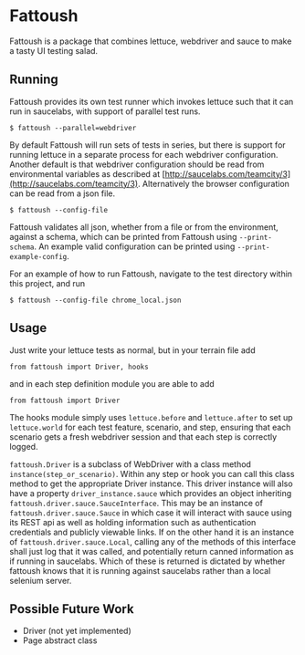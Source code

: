 Fattoush
========

Fattoush is a package that combines lettuce, webdriver and sauce to make a tasty UI testing salad.


Running
-------

Fattoush provides its own test runner which invokes lettuce such that it can run in saucelabs, with support of parallel test runs.

    $ fattoush --parallel=webdriver

By default Fattoush will run sets of tests in series, but there is support for running lettuce in a separate process for each webdriver configuration. Another default is that webdriver configuration should be read from environmental variables as described at [http://saucelabs.com/teamcity/3](http://saucelabs.com/teamcity/3). Alternatively the browser configuration can be read from a json file.

    $ fattoush --config-file

Fattoush validates all json, whether from a file or from the environment, against a schema, which can be printed from Fattoush using `--print-schema`. An example valid configuration can be printed using `--print-example-config`.

For an example of how to run Fattoush, navigate to the test directory within this project, and run

    $ fattoush --config-file chrome_local.json

Usage
-----

Just write your lettuce tests as normal, but in your terrain file add

    from fattoush import Driver, hooks

and in each step definition module you are able to add

    from fattoush import Driver

The hooks module simply uses `lettuce.before` and `lettuce.after` to set up `lettuce.world` for each test feature, scenario, and step, ensuring that each scenario gets a fresh webdriver session and that each step is correctly logged.

`fattoush.Driver` is a subclass of WebDriver with a class method `instance(step_or_scenario)`. Within any step or hook you can call this class method to get the appropriate Driver instance. This driver instance will also have a property `driver_instance.sauce` which provides an object inheriting `fattoush.driver.sauce.SauceInterface`. This may be an instance of `fattoush.driver.sauce.Sauce` in which case it will interact with sauce using its REST api as well as holding information such as authentication credentials and publicly viewable links. If on the other hand it is an instance of `fattoush.driver.sauce.Local`, calling any of the methods of this interface shall just log that it was called, and potentially return canned information as if running in saucelabs. Which of these is returned is dictated by whether fattoush knows that it is running against saucelabs rather than a local selenium server.


Possible Future Work
--------------------

 - Driver (not yet implemented)
 - Page abstract class